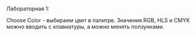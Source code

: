 Лабораторная 1:

Choose Color - выбираем цвет в палитре. Значения RGB, HLS и CMYK можно вводить c клавиатуры, а можно менять ползунками.
